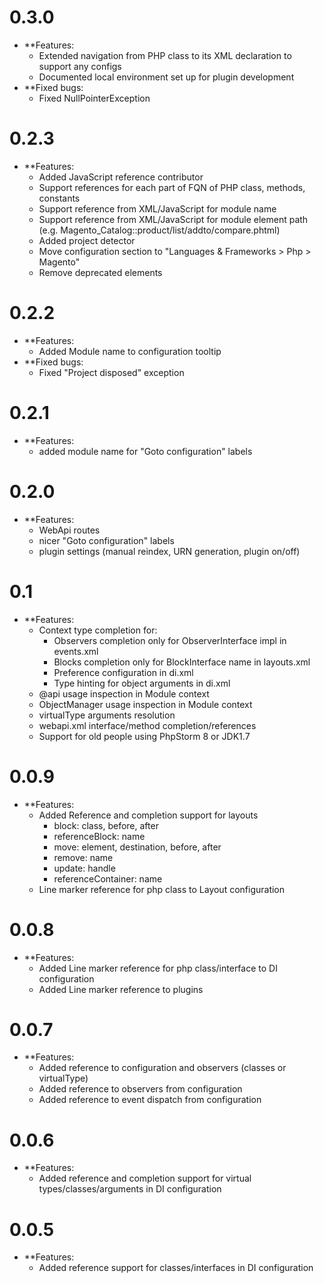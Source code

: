 0.3.0
============= 
* **Features:
    * Extended navigation from PHP class to its XML declaration to support any configs
    * Documented local environment set up for plugin development
* **Fixed bugs:
    * Fixed NullPointerException

0.2.3
=============
* **Features:
    * Added JavaScript reference contributor
    * Support references for each part of FQN of PHP class, methods, constants
    * Support reference from XML/JavaScript for module name
    * Support reference from XML/JavaScript for module element path (e.g. Magento_Catalog::product/list/addto/compare.phtml)
    * Added project detector
    * Move configuration section to "Languages & Frameworks > Php > Magento"
    * Remove deprecated elements
    
0.2.2
============= 
* **Features:
    * Added Module name to configuration tooltip
* **Fixed bugs:
    * Fixed "Project disposed" exception
   
0.2.1
=============    
* **Features:
    * added module name for "Goto configuration" labels
    
0.2.0
=============
* **Features:
    * WebApi routes
    * nicer "Goto configuration" labels
    * plugin settings (manual reindex, URN generation, plugin on/off)
 
0.1
=============  
* **Features:
    * Context type completion for:
        * Observers completion only for ObserverInterface impl in events.xml
        * Blocks completion only for BlockInterface name in layouts.xml
        * Preference configuration in di.xml
        * Type hinting for object arguments in di.xml
    * @api usage inspection in Module context
    * ObjectManager usage inspection in Module context
    * virtualType arguments resolution
    * webapi.xml interface/method completion/references
    * Support for old people using PhpStorm 8 or JDK1.7
    
0.0.9
=============    
* **Features:
    * Added Reference and completion support for layouts
        * block: class, before, after
        * referenceBlock: name
        * move: element, destination, before, after
        * remove: name
        * update: handle
        * referenceContainer: name
    * Line marker reference for php class to Layout configuration

0.0.8
=============
* **Features:
    * Added Line marker reference for php class/interface to DI configuration
    * Added Line marker reference to plugins

0.0.7
=============
* **Features:
    * Added reference to configuration and observers (classes or virtualType)
    * Added reference to observers from configuration
    * Added reference to event dispatch from configuration
    
0.0.6
=============
* **Features:
    * Added reference and completion support for virtual types/classes/arguments in DI configuration
    
0.0.5
=============
* **Features:
    * Added reference support for classes/interfaces in DI configuration
